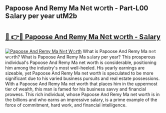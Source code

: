 ## Papoose And Remy Ma N𝚎t w𝚘rth - Part-L00 S𝚊lary per year utM2b

# <h2><a href="http://gc021fx.nevu.top/?p=Papoose+And+Remy+Ma">🔗 👉🔴 Papoose And Remy Ma N𝚎t w𝚘rth - S𝚊lary</a></h2>

[![Papoose And Remy Ma N𝚎t W𝚘rth](https://i.imgur.com/Oavwk0R.jpeg)](http://gc021fx.nevu.top/?p=Papoose+And+Remy+Ma)
What is Papoose And Remy Ma n𝚎t w𝚘rth? What is Papoose And Remy Ma s𝚊lary per year?
This prosperous individual's Papoose And Remy Ma net worth is considerable, positioning him among the industry's most well-heeled. His yearly earnings are sizeable, yet Papoose And Remy Ma net worth is speculated to be more significant due to his varied business pursuits and real estate possessions. With a Papoose And Remy Ma net worth that places him in the uppermost tier of wealth, this man is famed for his business savvy and financial prowess. This rich individual, whose Papoose And Remy Ma net worth is in the billions and who earns an impressive salary, is a prime example of the force of commitment, hard work, and financial intelligence.
